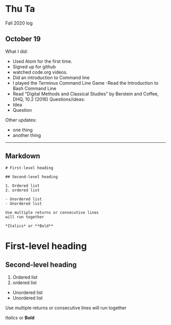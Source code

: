 # Thu Ta
Fall 2020 log

## October 19

What I did:
- Used Atom for the first time.
- Signed up for github
- watched code.org videos.
- Did an introduction to Command line
- I played the Terminus Command Line Game
-Read the Introduction to Bash Command Line
- Read "Digital Methods and Classical Studies" by Berstein and Coffee, DHQ, 10.2 (2016)
Questions/ideas:
- Idea
- Question

Other updates:
- one thing
- another thing

---

## Markdown

```
# First-level heading

## Second-level heading

1. Ordered list
2. ordered list

- Unordered list
- Unordered list

Use multiple returns or consecutive lines
will run together

*Italics* or **Bold**

```

# First-level heading

## Second-level heading

1. Ordered list
2. ordered list

- Unordered list
- Unordered list

Use multiple returns or consecutive lines
will run together

*Italics* or **Bold**
